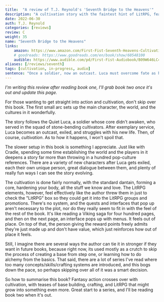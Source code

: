 ```yaml
---
title:  "A review of T.J. Reynold's 'Seventh Bridge to the Heavens'"
description: "A cultivation story with the faintest hint of LitRPG, featuring elemental powers and great worldbuilding."
date: 2022-06-30
auth: T.J. Reynold
categories: [reviews]
review: C
weight: 35
name: "Seventh Bridge to the Heavens"
links:
    amazon: https://www.amazon.com/First-Fist-Seventh-Heavens-Cultivation-ebook/dp/B09TNJQ984
    # goodreads: https://www.goodreads.com/en/book/show/60548100
    audible: https://www.audible.com/pd/First-Fist-Audiobook/B09W646LC4
aliases: [/reviews/seventh]
tags: [cultivation, in-progress, audio]
sentence: "Once a soldier, now an outcast. Luca must overcome fate as he walks the path of a cultivator."
---
```


*I'm writing this review after reading book one, I'll grab book two once it's out and update this page.*

For those wanting to get straight into action and cultivation, don't skip over this book. The first small arc sets up the main character, the world, and the cultures in it wonderfully.

The story follows the Quiet Luca, a soldier whose core didn't awaken, who served in the squad of stone-bending cultivators. After exemplary service, Luca becomes an outcast, exiled, and struggles with his new life. Then, of course, *cultivation*. As to how it happens, I won't spoil that.

The slower setup in this book is something I appreciate. Just like with Cradle, spending some time establishing the world and the players in it deepens a story far more than throwing in a hundred pop-culture references. There are a variety of new characters after Luca gets exiled, each their own unique person, great dialogue between them, and plenty of really fun ways I can see the story evolving. 

The cultivation is done fairly normally, with the standard dantain, forming a core, hardening your body, all the stuff we know and love. The LitRPG elements, however, feel effectively like the author threw them in just to check the "LitRPG" box so they could get it into the LitRPG groups and promotions. There's no system, and the quests and interfaces that pop up aren't necessary to the plot, nor do they really seem to fit in with the feel of the rest of the book. It's like reading a Viking saga for four hundred pages, and then on the next page, an interface pops up with menus. It feels out of place. On top of that, the person giving the reward points freely admits they're just made up and don't have value, which just reinforces how out of place it feels.

Still, I imagine there are several ways the author can tie it in stronger if they want in future books, because right now, its used mostly as a crutch to skip the process of creating a base from step one, or learning how to do alchemy from the basics. That said, there are a lot of series I've read where too many concepts/skills/crafting systems are introduced, and this bogs down the pace, so perhaps skipping over all of it was a smart decision.

So how to summarise this book? Fantasy action crosses over with cultivation, with teases of base building, crafting, and LitRPG that might grow into something even more. Great start to a series, and I'll be reading book two when it's out.